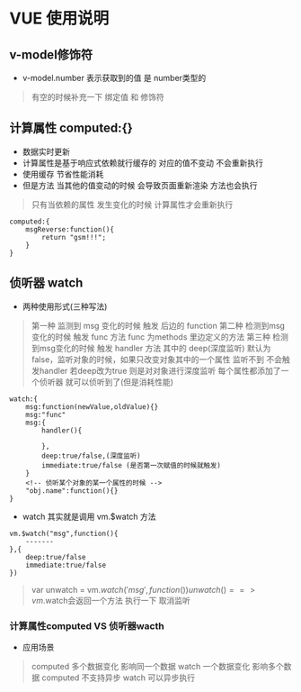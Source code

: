 # VUE 使用说明

## v-model修饰符
* v-model.number  表示获取到的值 是 number类型的
> 有空的时候补充一下  绑定值  和 修饰符

## 计算属性 computed:{}
* 数据实时更新
* 计算属性是基于响应式依赖就行缓存的   对应的值不变动 不会重新执行
* 使用缓存  节省性能消耗
* 但是方法 当其他的值变动的时候 会导致页面重新渲染  方法也会执行
> 只有当依赖的属性 发生变化的时候  计算属性才会重新执行
```
computed:{
    msgReverse:function(){
        return "gsm!!!";
    }
}
```

## 侦听器 watch
* 两种使用形式(三种写法)
> 第一种  监测到 msg 变化的时候   触发 后边的 function
> 第二种  检测到msg变化的时候   触发 func 方法  func 为methods 里边定义的方法
> 第三种  检测到msg变化的时候   触发 handler 方法   其中的 deep(深度监听) 默认为false，监听对象的时候，如果只改变对象其中的一个属性  监听不到 不会触发handler  若deep改为true  则是对对象进行深度监听 每个属性都添加了一个侦听器 就可以侦听到了(但是消耗性能)
```
watch:{
    msg:function(newValue,oldValue){}
    msg:"func"
    msg:{
        handler(){

        },
        deep:true/false,(深度监听)
        immediate:true/false (是否第一次赋值的时候就触发)
    }
    <!-- 侦听某个对象的某一个属性的时候 -->
    "obj.name":function(){}
}
```
* watch 其实就是调用 vm.$watch 方法
```
vm.$watch("msg",function(){
    -------
},{
    deep:true/false
    immediate:true/false
})
```
> var unwatch = vm.$watch('msg',function(){})     unwatch() ==>  vm.$watch会返回一个方法  执行一下 取消监听

### 计算属性computed  VS  侦听器wacth
* 应用场景
> computed 多个数据变化 影响同一个数据
> watch    一个数据变化  影响多个数据
> computed 不支持异步  watch  可以异步执行